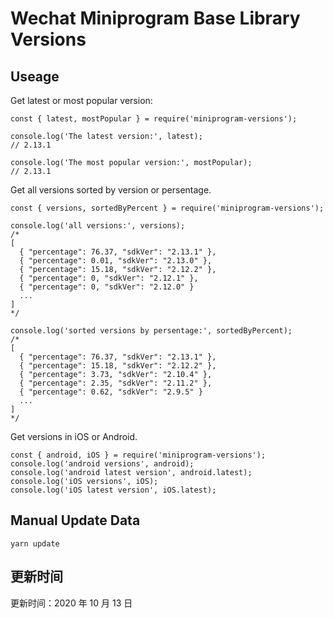 
# Wechat Miniprogram Base Library Versions

## Useage

Get latest or most popular version:

```;
const { latest, mostPopular } = require('miniprogram-versions');

console.log('The latest version:', latest);
// 2.13.1

console.log('The most popular version:', mostPopular);
// 2.13.1

```

Get all versions sorted by version or persentage.

```
const { versions, sortedByPercent } = require('miniprogram-versions');

console.log('all versions:', versions);
/*
[
  { "percentage": 76.37, "sdkVer": "2.13.1" },
  { "percentage": 0.01, "sdkVer": "2.13.0" },
  { "percentage": 15.18, "sdkVer": "2.12.2" },
  { "percentage": 0, "sdkVer": "2.12.1" },
  { "percentage": 0, "sdkVer": "2.12.0" }
  ...
]
*/

console.log('sorted versions by persentage:', sortedByPercent);
/*
[
  { "percentage": 76.37, "sdkVer": "2.13.1" },
  { "percentage": 15.18, "sdkVer": "2.12.2" },
  { "percentage": 3.73, "sdkVer": "2.10.4" },
  { "percentage": 2.35, "sdkVer": "2.11.2" },
  { "percentage": 0.62, "sdkVer": "2.9.5" }
  ...
]
*/
```

Get versions in iOS or Android.

```
const { android, iOS } = require('miniprogram-versions');
console.log('android versions', android);
console.log('android latest version', android.latest);
console.log('iOS versions', iOS);
console.log('iOS latest version', iOS.latest);
```

## Manual Update Data

```
yarn update
```

## 更新时间

更新时间：2020 年 10 月 13 日

